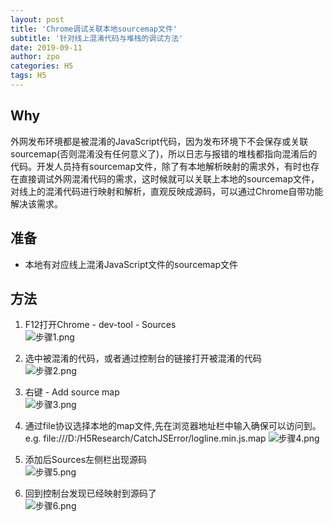 ```yaml
---
layout: post
title: 'Chrome调试关联本地sourcemap文件'
subtitle: '针对线上混淆代码与堆栈的调试方法'
date: 2019-09-11
author: zpo
categories: H5
tags: H5
---
```


## Why

外网发布环境都是被混淆的JavaScript代码，因为发布环境下不会保存或关联sourcemap(否则混淆没有任何意义了)，所以日志与报错的堆栈都指向混淆后的代码。开发人员持有sourcemap文件，除了有本地解析映射的需求外，有时也存在直接调试外网混淆代码的需求，这时候就可以关联上本地的sourcemap文件，对线上的混淆代码进行映射和解析，直观反映成源码，可以通过Chrome自带功能解决该需求。

## 准备

- 本地有对应线上混淆JavaScript文件的sourcemap文件

## 方法

1. F12打开Chrome - dev-tool - Sources  
![步骤1.png](https://i.loli.net/2019/09/10/TIt6r3jyeOfMbQB.png)

2. 选中被混淆的代码，或者通过控制台的链接打开被混淆的代码  
![步骤2.png](https://i.loli.net/2019/09/10/BQN51ou4vdqnteI.png)

3. 右键 - Add source map  
![步骤3.png](https://i.loli.net/2019/09/10/BqWGS4PQCbfw5Xc.png)

4. 通过file协议选择本地的map文件,先在浏览器地址栏中输入确保可以访问到。  
e.g. file:///D:/H5Research/CatchJSError/logline.min.js.map
![步骤4.png](https://i.loli.net/2019/09/10/sYdumbNcy2XJ5Qa.png)

5. 添加后Sources左侧栏出现源码  
![步骤5.png](https://i.loli.net/2019/09/10/XAC2MaUj9yqlvKt.png)

6. 回到控制台发现已经映射到源码了  
![步骤6.png](https://i.loli.net/2019/09/10/C9kYeTNK83L6ZUd.png)
